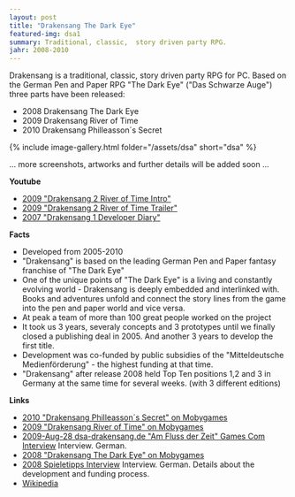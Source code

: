 ```yaml
---
layout: post
title: "Drakensang The Dark Eye"
featured-img: dsa1
summary: Traditional, classic,  story driven party RPG.
jahr: 2008-2010
---
```

Drakensang is a traditional, classic,  story driven party RPG for PC. Based on the German Pen and Paper RPG "The Dark Eye" ("Das Schwarze Auge") three parts have been released:

* 2008 Drakensang The Dark Eye 
* 2009 Drakensang River of Time
* 2010 Drakensang Philleasson´s Secret


{% include image-gallery.html folder="/assets/dsa" short="dsa" %}



... more screenshots, artworks and further details will be added soon ...

**Youtube**
* [2009 "Drakensang 2 River of Time Intro"](https://youtu.be/A-VHUPkTvkQ)
* [2009 "Drakensang 2 River of Time Trailer"](https://youtu.be/N766n2op7CU)
* [2007 "Drakensang 1 Developer Diary"](https://youtu.be/kSVskLEIGFo)


**Facts**
* Developed from 2005-2010
* "Drakensang" is based on the leading German Pen and Paper fantasy franchise of "The Dark Eye"
* One of the unique points of "The Dark Eye" is a living and constantly evolving world -   Drakensang is deeply embedded and interlinked with. Books and adventures unfold and connect the story lines from the game into the pen and paper world and vice versa.
* At peak a team of more than 100 great people worked on the project
* It took us 3 years, severaly concepts and 3 prototypes until we finally closed a publishing deal in 2005. And another 3 years to develop the first title.
* Development was co-funded by public subsidies of the "Mitteldeutsche Medienförderung" - the highest funding at that time.
 * "Drakensang" after release 2008 held Top Ten positions 1,2 and 3  in Germany at the same time for several weeks. (with 3 different editions)


**Links**
* [2010 "Drakensang Philleasson´s Secret"  on Mobygames](https://www.mobygames.com/game/windows/drakensang-phileassons-secret)
* [2009 "Drakensang River of Time"  on Mobygames](https://www.mobygames.com/game/windows/drakensang-the-river-of-time)
* [2009-Aug-28  dsa-drakensang.de "Am Fluss der Zeit" Games Com Interview](https://www.dsa-drakensang.de/?go=GamesComInterview1) Interview. German.
* [2008 "Drakensang The Dark Eye" on Mobygames](https://www.mobygames.com/game/windows/dark-eye-drakensang)
* [2008 Spieletipps Interview](https://www.spieletipps.de/artikel/1712/1/) Interview. German. Details about the development and funding process.
* [Wikipedia](https://en.wikipedia.org/wiki/Drakensang:_The_Dark_Eye)

